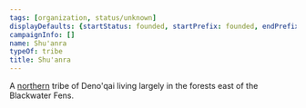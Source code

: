 ```yaml
---
tags: [organization, status/unknown]
displayDefaults: {startStatus: founded, startPrefix: founded, endPrefix: destroyed, endStatus: destroyed}
campaignInfo: []
name: Shu'anra
typeOf: tribe
title: Shu'anra
---
```



A [northern](<./northern-tribes.md>) tribe of Deno'qai living largely in the forests east of the Blackwater Fens.